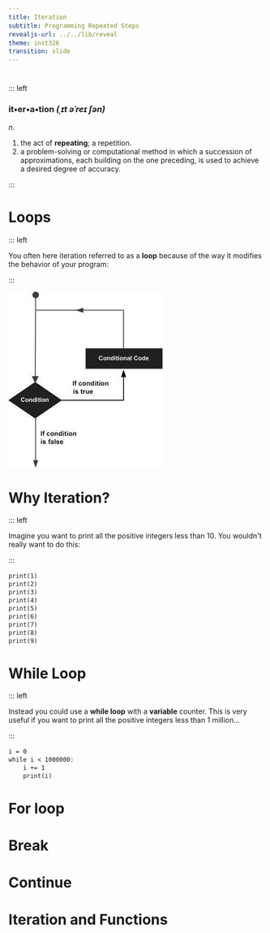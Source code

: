 ```yaml
---
title: Iteration
subtitle: Programming Repeated Steps
revealjs-url: ../../lib/reveal
theme: inst326
transition: slide
---
```


#

::: left

### **it•er•a•tion** *(ˌɪt əˈreɪ ʃən)*

*n.*

1. the act of **repeating**; a repetition.
2. a problem-solving or computational method in which a succession of
   approximations, each building on the one preceding, is used to achieve a
   desired degree of accuracy.

:::

# Loops

::: left

You often here iteration referred to as a **loop** because of the way it
modifies the behavior of your program:

:::

<img src="images/loop.jpg">


# Why Iteration?

::: left

Imagine you want to print all the positive integers less than 10. You wouldn't really want to do this:

:::

``` {.python .numberLines}
print(1)
print(2)
print(3)
print(4)
print(5)
print(6)
print(7)
print(8)
print(9)
```

# While Loop

::: left

Instead you could use a **while loop** with a **variable** counter. This is very
useful if you want to print all the positive integers less than 1 million...

:::

``` {.python .numberLines}
i = 0
while i < 1000000:
    i += 1
    print(i)
```

# For loop

# Break

# Continue

# Iteration and Functions

